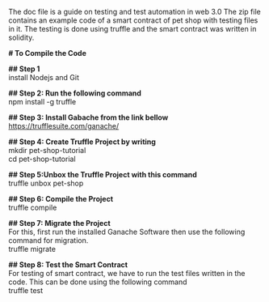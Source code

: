 The doc file is a guide on testing and test automation in web 3.0
The zip file contains an example code of a smart contract of pet shop with testing files in it.
The testing is done using truffle and the smart contract was written in solidity.

**# To Compile the Code**

**## Step 1**  
install Nodejs and Git

**## Step 2: Run the following command**  
npm install -g truffle

**## Step 3: Install Gabache from the link bellow**  
https://trufflesuite.com/ganache/

**## Step 4: Create Truffle Project by writing**  
mkdir pet-shop-tutorial  
cd pet-shop-tutorial  

**## Step 5:Unbox the Truffle Project with this command**  
truffle unbox pet-shop  

**## Step 6: Compile the Project**  
truffle compile  

**## Step 7: Migrate the Project**  
For this, first run the installed Ganache Software then use the following command for migration.  
truffle migrate

**## Step 8: Test the Smart Contract**  
For testing of smart contract, we have to run the test files written in the code. This can be done using the following command  
truffle test

